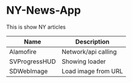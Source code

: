 # NY-News-App
This is show NY articles

| Name | Description |
| --- | --- |
| Alamofire | Network/api calling |
| SVProgressHUD | Showing loader |
| SDWebImage | Load image from URL |
